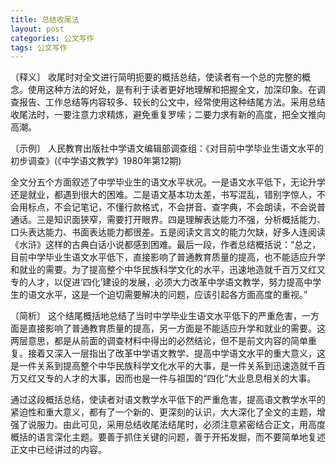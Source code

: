 ```yaml
---
title: 总结收尾法
layout: post
categories: 公文写作
tags: 公文写作
---
```


〔释义〕 收尾时对全文进行简明扼要的概括总结，使读者有一个总的完整的概念。使用这种方法的好处，是有利于读者更好地理解和把握全文，加深印象。在调查报告、工作总结等内容较多、较长的公文中，经常使用这种结尾方法。采用总结收尾法时，一要注意力求精炼，避免重复罗嗦；二要力求有新的高度，把全文推向高潮。

〔示例〕 人民教育出版社中学语文编辑部调查组：《对目前中学毕业生语文水平的初步调查》(《中学语文教学》1980年第12期)

全文分五个方面叙述了中学毕业生的语文水平状况。一是语文水平低下，无论升学还是就业，都遇到很大的困难。二是语文基本功太差，书写混乱，错别字惊人，不会用标点，不会记笔记，不懂行款格式，不会拼音、查字典，不会朗读，不会说普通话。三是知识面狭窄，需要打开眼界。四是理解表达能力不强，分析概括能力、口头表达能力、书面表达能力都很差。五是阅读文言文的能力欠缺，好多人连阅读《水浒》这样的古典白话小说都感到困难。最后一段，作者总结概括说：“总之，目前中学毕业生语文水平低下，直接影响了普通教育质量的提高，也不能适应升学和就业的需要。为了提高整个中华民族科学文化的水平，迅速地造就千百万又红又专的人才，以促进‘四化’建设的发展，必须大力改革中学语文教学，努力提高中学生的语文水平，这是一个迫切需要解决的问题，应该引起各方面高度的重视。”

〔简析〕 这个结尾概括地总结了当时中学毕业生语文水平低下的严重危害，一方面是直接影响了普通教育质量的提高，另一方面是不能适应升学和就业的需要。这两层意思，都是从前面的调查材料中得出的必然结论，但不是前文内容的简单重复。接着又深入一层指出了改革中学语文教学、提高中学语文水平的重大意义，这是一件关系到提高整个中华民族科学文化水平的大事，是一件关系到迅速造就千百万又红又专的人才的大事，因而也是一件与祖国的“四化”大业息息相关的大事。

通过这段概括总结，使读者对语文教学水平低下的严重危害，提高语文教学水平的紧迫性和重大意义，都有了一个新的、更深刻的认识，大大深化了全文的主题，增强了说服力。由此可见，采用总结收尾法结尾时，必须注意紧密结合正文，用高度概括的语言深化主题。要善于抓住关键的问题，善于开拓发掘，而不要简单地复述正文中已经讲过的内容。 